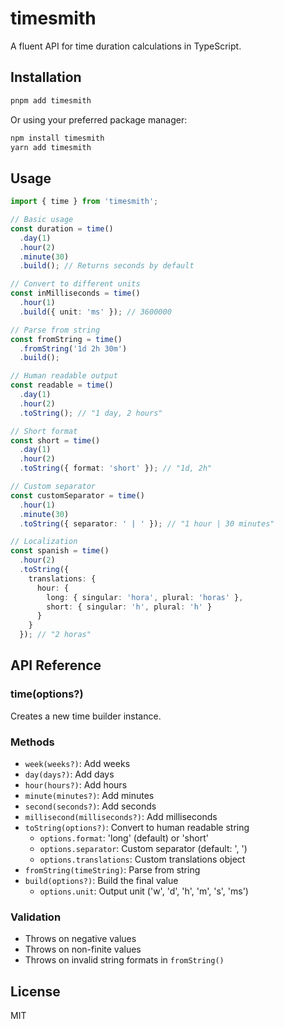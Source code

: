 # timesmith

A fluent API for time duration calculations in TypeScript.

## Installation

```bash
pnpm add timesmith
```

Or using your preferred package manager:

```bash
npm install timesmith
yarn add timesmith
```

## Usage

```typescript
import { time } from 'timesmith';

// Basic usage
const duration = time()
  .day(1)
  .hour(2)
  .minute(30)
  .build(); // Returns seconds by default

// Convert to different units
const inMilliseconds = time()
  .hour(1)
  .build({ unit: 'ms' }); // 3600000

// Parse from string
const fromString = time()
  .fromString('1d 2h 30m')
  .build();

// Human readable output
const readable = time()
  .day(1)
  .hour(2)
  .toString(); // "1 day, 2 hours"

// Short format
const short = time()
  .day(1)
  .hour(2)
  .toString({ format: 'short' }); // "1d, 2h"

// Custom separator
const customSeparator = time()
  .hour(1)
  .minute(30)
  .toString({ separator: ' | ' }); // "1 hour | 30 minutes"

// Localization
const spanish = time()
  .hour(2)
  .toString({
    translations: {
      hour: {
        long: { singular: 'hora', plural: 'horas' },
        short: { singular: 'h', plural: 'h' }
      }
    }
  }); // "2 horas"
```

## API Reference

### time(options?)

Creates a new time builder instance.

### Methods

- `week(weeks?)`: Add weeks
- `day(days?)`: Add days
- `hour(hours?)`: Add hours
- `minute(minutes?)`: Add minutes
- `second(seconds?)`: Add seconds
- `millisecond(milliseconds?)`: Add milliseconds
- `toString(options?)`: Convert to human readable string
  - `options.format`: 'long' (default) or 'short'
  - `options.separator`: Custom separator (default: ', ')
  - `options.translations`: Custom translations object
- `fromString(timeString)`: Parse from string
- `build(options?)`: Build the final value
  - `options.unit`: Output unit ('w', 'd', 'h', 'm', 's', 'ms')

### Validation

- Throws on negative values
- Throws on non-finite values
- Throws on invalid string formats in `fromString()`

## License

MIT
